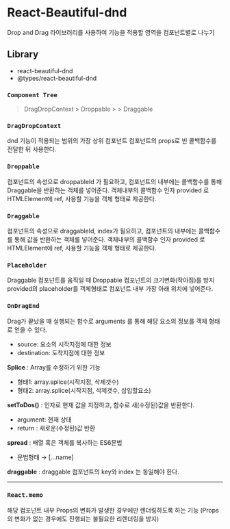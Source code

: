 # React-Beautiful-dnd

Drop and Drag 라이브러리를 사용하여 기능을 적용할 영역을 컴포넌트별로 나누기

## Library

-   react-beautiful-dnd
-   @types/react-beautiful-dnd

### `Component Tree`

> DragDropContext > Droppable > > Draggable

### `DragDropContext`

dnd 기능이 적용되는 범위의 가장 상위 컴포넌트
컴포넌트의 props로 빈 콜백함수를 전달한 뒤 사용한다.

### `Droppable`

컴포넌트의 속성으로 droppableId 가 필요하고,
컴포넌트의 내부에는 콜백함수를 통해 Draggable을 반환하는 객체를 넣어준다.
객체내부의 콜백함수 인자 provided 로 HTMLElement에 ref, 사용할 기능을 객체 형태로 제공한다.

### `Draggable`

컴포넌트의 속성으로 draggableId, index가 필요하고,
컴포넌트의 내부에는 콜백함수를 통해 값을 반환하는 객체를 넣어준다.
객체내부의 콜백함수 인자 provided 로 HTMLElement에 ref, 사용할 기능을 객체 형태로 제공한다.

### `Placeholder`

Draggable 컴포넌트를 움직일 때 Droppable 컴포넌트의 크기변화(작아짐)를 방지
provided의 placeholder를 객체형태로 컴포넌트 내부 가장 아래 위치에 넣어준다.

### `OnDragEnd`

Drag가 끝났을 때 실행되는 함수로 arguments 를 통해 해당 요소의 정보를 객체 형태로 얻을 수 있다.

-   source: 요소의 시작지점에 대한 정보
-   destination: 도착지점에 대한 정보

**Splice** : Array를 수정하기 위한 기능

-   형태1: array.splice(시작지점, 삭제갯수)
-   형태2: array.splice(시작지점, 삭제갯수, 삽입할요소)

**setToDos()** : 인자로 현재 값을 지정하고, 함수로 새(수정된)값을 반환한다.

-   argument: 현재 상태
-   return : 새로운(수정된)값 반환

**spread** : 배열 혹은 객체를 복사하는 ES6문법

-   문법형태 → [...name]

**draggable** : draggable 컴포넌트의 key와 index 는 동일해야 한다.

---

### `React.memo`

해당 컴포넌트 내부 Props의 변화가 발생한 경우에만 렌더링하도록 하는 기능
(Props의 변화가 없는 경우에도 진행되는 불필요한 리렌더링을 방지)
